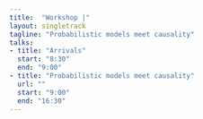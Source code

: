 ```yaml
---
title:  "Workshop |"
layout: singletrack
tagline: "Probabilistic models meet causality"
talks:
- title: "Arrivals"
  start: "8:30"
  end: "9:00"
- title: "Probabilistic models meet causality"
  url: ""
  start: "9:00"
  end: "16:30"
---
```

